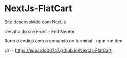 # NextJs-FlatCart
Site desenvolvido com NextJs

Desafio do site Front - End Mentor 

Rode o codigo com o comando no terminal - npm run dev

Url - https://eduardo00747.github.io/NextJs-FlatCart